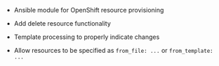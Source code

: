 * Ansible module for OpenShift resource provisioning

* Add delete resource functionality

* Template processing to properly indicate changes

* Allow resources to be specified as `from_file: ...` or `from_template: ...`
